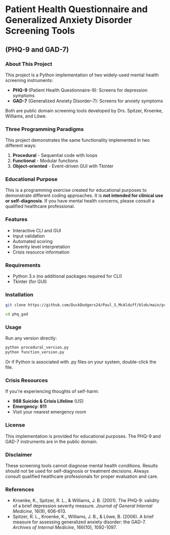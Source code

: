 # Patient Health Questionnaire and Generalized Anxiety Disorder Screening Tools

## (PHQ-9 and GAD-7)

### About This Project

This project is a Python implementation of two widely-used mental health screening instruments:

- **PHQ-9** (Patient Health Questionnaire-9): Screens for depression symptoms
- **GAD-7** (Generalized Anxiety Disorder-7): Screens for anxiety symptoms

Both are public domain screening tools developed by Drs. Spitzer, Kroenke, Williams, and Löwe.

### Three Programming Paradigms

This project demonstrates the same functionality implemented in two different ways:

1. **Procedural** - Sequential code with loops 
2. **Functional** - Modular functions
3. **Object-oriented** - Event-driven GUI with Tkinter

### Educational Purpose

This is a programming exercise created for educational purposes to demonstrate different coding approaches. It is **not intended for clinical use or self-diagnosis**. If you have mental health concerns, please consult a qualified healthcare professional.

### Features

- Interactive CLI and GUI
- Input validation
- Automated scoring
- Severity level interpretation
- Crisis resource information

### Requirements

- Python 3.x (no additional packages required for CLI)
- Tkinter (for GUI)

### Installation

```bash
git clone https://github.com/DuckDodgers24/Paul_S_McAlduff/blob/main/projects/python/phq_gad.git

cd phq_gad
```

### Usage

Run any version directly:

```bash
python procedural_version.py
python function_version.py
```

Or if Python is associated with .py files on your system, double-click the file.

### Crisis Resources

If you're experiencing thoughts of self-harm:

- **988 Suicide & Crisis Lifeline** (US)
- **Emergency: 911**
- Visit your nearest emergency room

### License

This implementation is provided for educational purposes. The PHQ-9 and GAD-7 instruments are in the public domain.

### Disclaimer

These screening tools cannot diagnose mental health conditions. Results should not be used for self-diagnosis or treatment decisions. Always consult qualified healthcare professionals for proper evaluation and care.

### References

- Kroenke, K., Spitzer, R. L., & Williams, J. B. (2001). The PHQ-9: validity of a brief depression severity measure. *Journal of General Internal Medicine*, 16(9), 606-613.
- Spitzer, R. L., Kroenke, K., Williams, J. B., & Löwe, B. (2006). A brief measure for assessing generalized anxiety disorder: the GAD-7. *Archives of Internal Medicine*, 166(10), 1092-1097.
